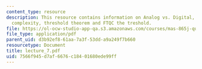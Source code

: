 ```yaml
---
content_type: resource
description: This resource contains information on Analog vs. Digital, Complex computational
  complexity, threshold theorem and FTQC the treshold.
file: https://ol-ocw-studio-app-qa.s3.amazonaws.com/courses/mas-865j-quantum-information-science-spring-2006/7566f945d7af6676c18401680ede99ff_lecture_7.pdf
file_type: application/pdf
parent_uid: d3b92ef8-61aa-7a3f-53dd-a9a249f7b660
resourcetype: Document
title: lecture_7.pdf
uid: 7566f945-d7af-6676-c184-01680ede99ff
---
```

